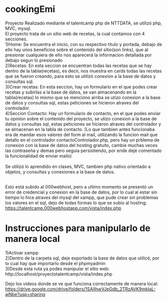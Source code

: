 # cookingEmi
Proyecto Realizado mediante el talentcamp php de NTTDATA, se utilizó php, MVC, mysql.
<br>
El proyecto trata de un sitio web de recetas, la cual contamos con 4 secciones.
<br>
1)Home: Se encuentra el inicio, con su respectivo titulo y portada, debajo de ello hay unos beneficios sobre el contenido del sitio(son links), que al presionar cualquiera de ello nos aparecerá la informacion detallada por debajo segun lo presionado<br>
2)Recetas: En esta seccion se encuentran todas las recetas que se hay dentro de la tabla(recetas), es decir, nos muestra en cards todas las recetas que se fueron creando, para esto se utilizó conexion a la base de datos y consultas sql.<br>
3)Crear recetas: En esta seccion, hay un formulario en el que  podes crear recetas y subirlas a la base de datos, se van almacenando en la tabla(recetas) lo mismo que se menciono arriba se utizo conexion a la base de datos y consultas sql, estas peticiones se hicieron atraves del controlador. <br>
4)Seccion Contacto: Hay un formulario de contacto, en el que podes enviar tu opinion sobre el contenido del proyecto, se utizo conexion a la base de datos y consultas sql, estas peticiones se hicieron atraves del controlador y se almacenan en la tabla de contacto. (Lo que tambien antes funcionaba era de mandar esos valores del form al mail, utilizando la funcion mail que detallo en el controlador contactoControlador.php, pero hay un prblema de conexion con la base de datos del hosting gratuito, cambie muchas veces las contraseña y demas pero seguia persistiendo, por ende dejé comentado la funcionalidad de enviar mails) <br>
<br>
Se utilizó lo aprendido en clases, MVC,  tambien php nativo orientado a objetos, y consultas y conexiones a la base de datos.
<br>
<br>

 Esto está subido al 000webhost, pero a ultimo momento se presentó un error de credencial y conexion en la base de datos, por lo cual al estar sin tiempo lo hice atraves del mysql del xampp, que pude crear sin problemas los valores en el sql, dejo de todas formas lo que se subio al hosting: https://talentcamp.000webhostapp.com/vista/index.php <br>

 # Instrucciones para manipularlo de manera local
 1)Activar xampp  <br>
 2)Dentro de la carpeta sql, deje exportado la base de datos que utilicé, por lo cual hay que importarlo desde el phpmyadmin <br>
 3)Desde esta ruta ya podes manipular el sitio web: http://localhost/proyectotalentcamp/vista/index.php

Dejo los videos donde se ve que funciona correctamente de manera local:
https://drive.google.com/drive/folders/1SAIIhwVJeGdb_2TRzAVK9mkIaL-ajNbe?usp=sharing


